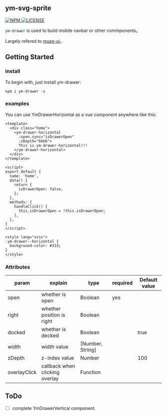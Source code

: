 ## ym-svg-sprite

<a href="https://www.npmjs.com/package/ym-drawer">
  <img src="https://img.shields.io/npm/v/ym-drawer.svg" alt="NPM">
</a>
<a href="https://github.com/sishenhei7/ym-drawer/blob/master/LICENSE">
  <img src="https://img.shields.io/github/license/mashape/apistatus.svg" alt="LICENSE">
</a>

`ym-drawer` is used to build mobile navbar or other commponents。

Largely refered to [muse-ui](https://github.com/museui/muse-ui)。

## Getting Started

### install

To begin with, just install ym-drawer:

```
npm i ym-drawer -s
```

### examples

You can use YmDrawerHorizontal as a vue component anywhere like this:

```
<template>
  <div class="home">
    <ym-drawer-horizontal
      :open.sync="isDrawerOpen"
      :zDepth="6666">
      This is ym-drawer-horizontal!!!
    </ym-drawer-horizontal>
  </div>
</template>

<script>
export default {
  name: 'home',
  data() {
    return {
      isDrawerOpen: false,
    };
  },
  methods: {
    handleClick() {
      this.isDrawerOpen = !this.isDrawerOpen;
    },
  },
}
</script>

<style lang="scss">
.ym-drawer--horizontal {
  background-color: #333;
}
</style>
```

### Attributes

| param             | explain                          | type              | required    | Default value    |
| ----------------- | -------------------------------- | ----------------- | ----------- | ---------------- |
| open              | whether is open                  | Boolean           | yes         |                  |
| right             | whether position is right        | Boolean           |             |                  |
| docked            | whether is decked                | Boolean           |             | true             |
| width             | width value                      | [Number, String]  |             |                  |
| zDepth            | z-index value                    | Number            |             | 100              |
| overlayClick      | callback when clicking overlay   | Function          |             |                  |


## ToDo

- [ ] complete YmDrawerVertical component.
